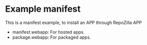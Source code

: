 Example manifest
=================

This is a manifest example, to install an APP through RepoZilla APP

- manifest.webapp:  For hosted apps.
- package.webapp:  For packaged apps.
